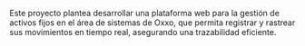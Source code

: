 Este proyecto plantea desarrollar una plataforma web para la gestión de activos fijos en el área de sistemas de Oxxo, que permita registrar y rastrear sus movimientos en tiempo real, asegurando una trazabilidad eficiente.
